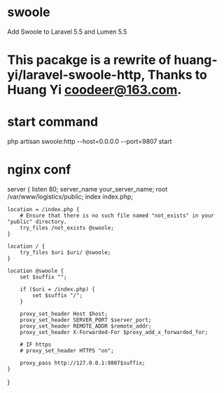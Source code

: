 # swoole
Add Swoole to Laravel 5.5 and Lumen 5.5

# This pacakge is a rewrite of huang-yi/laravel-swoole-http, Thanks to Huang Yi <coodeer@163.com>.

# start command
php artisan swoole:http --host=0.0.0.0 --port=9807 start

# nginx conf

server {
    listen 80;
    server_name your_server_name;
    root /var/www/logistics/public;
    index index.php;

    location = /index.php {
        # Ensure that there is no such file named "not_exists" in your "public" directory.
        try_files /not_exists @swoole;
    }

    location / {
        try_files $uri $uri/ @swoole;
    }

    location @swoole {
        set $suffix "";

        if ($uri = /index.php) {
            set $suffix "/";
        }

        proxy_set_header Host $host;
        proxy_set_header SERVER_PORT $server_port;
        proxy_set_header REMOTE_ADDR $remote_addr;
        proxy_set_header X-Forwarded-For $proxy_add_x_forwarded_for;

        # IF https
        # proxy_set_header HTTPS "on";

        proxy_pass http://127.0.0.1:9807$suffix;
    }
}
